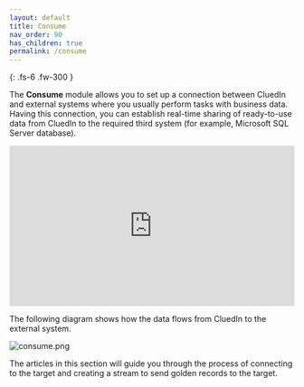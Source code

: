 ```yaml
---
layout: default
title: Consume
nav_order: 90
has_children: true
permalink: /consume
---
```


{: .fs-6 .fw-300 }

The **Consume** module allows you to set up a connection between CluedIn and external systems where you usually perform tasks with business data. Having this connection, you can establish real-time sharing of ready-to-use data from CluedIn to the required third system (for example, Microsoft SQL Server database).

<div style="padding:56.25% 0 0 0;position:relative;">
<iframe src="https://player.vimeo.com/video/903400504?badge=0&amp;autopause=0&amp;player_id=0&amp;app_id=58479" frameborder="0" allow="autoplay; fullscreen; picture-in-picture" style="position:absolute;top:0;left:0;width:100%;height:100%;" title="Data export"></iframe>
</div>

The following diagram shows how the data flows from CluedIn to the external system.

![consume.png](../../assets/images/consume/consume.png)

The articles in this section will guide you through the process of connecting to the target and creating a stream to send golden records to the target.
